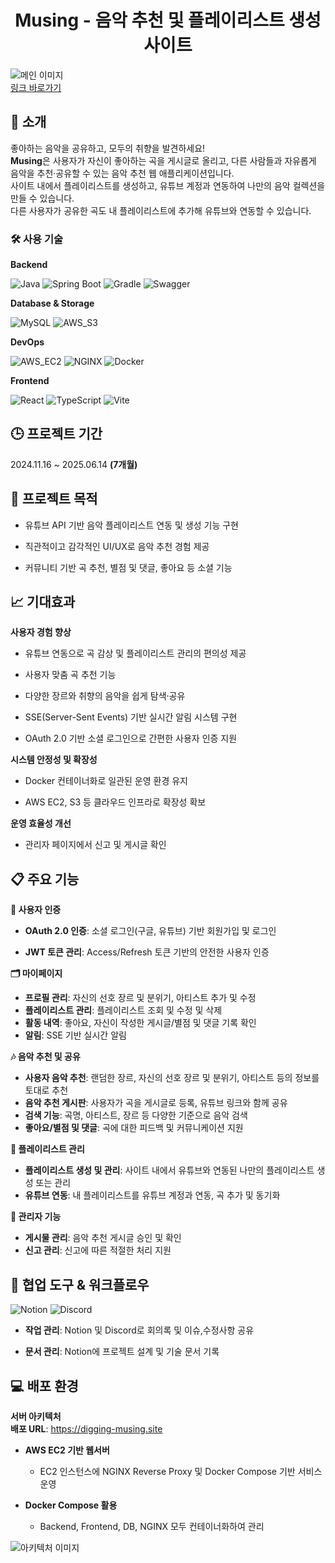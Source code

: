 <div align="center">

# Musing - 음악 추천 및 플레이리스트 생성 사이트
</div>

![메인 이미지](assets/thumbnail.png)  
<a href="https://digging-musing.site/" target="_blank">링크 바로가기</a>

## 👋 소개

좋아하는 음악을 공유하고, 모두의 취향을 발견하세요!  
**Musing**은 사용자가 자신이 좋아하는 곡을 게시글로 올리고, 다른 사람들과 자유롭게 음악을 추천·공유할 수 있는 음악 추천 웹 애플리케이션입니다.  
사이트 내에서 플레이리스트를 생성하고, 유튜브 계정과 연동하여 나만의 음악 컬렉션을 만들 수 있습니다.  
다른 사용자가 공유한 곡도 내 플레이리스트에 추가해 유튜브와 연동할 수 있습니다.

### 🛠️ 사용 기술

**Backend**

![Java](https://img.shields.io/badge/☕_Java-F89820?&style=for-the-badge&logo=Java&logoColor=white)
![Spring Boot](https://img.shields.io/badge/Spring_Boot-6DB33F?&style=for-the-badge&logo=SpringBoot&logoColor=white)
![Gradle](https://img.shields.io/badge/Gradle-02303A?&style=for-the-badge&logo=Gradle&logoColor=white)
![Swagger](https://img.shields.io/badge/Swagger-85EA2D?&style=for-the-badge&logo=Swagger&logoColor=black)

**Database & Storage**

![MySQL](https://img.shields.io/badge/MySQL-4479A1?style=for-the-badge&logo=mysql&logoColor=white)
![AWS_S3](https://img.shields.io/badge/AWS_S3-7779A1?style=for-the-badge)

**DevOps**

![AWS_EC2](https://img.shields.io/badge/AWS_EC2-FF6633?style=for-the-badge)
![NGINX](https://img.shields.io/badge/NGINX-009639?style=for-the-badge&logo=nginx&logoColor=white)
![Docker](https://img.shields.io/badge/Docker-2496ED?style=for-the-badge&logo=docker&logoColor=white)

**Frontend**

![React](https://img.shields.io/badge/React-61DAFB?style=for-the-badge&logo=react&logoColor=black)
![TypeScript](https://img.shields.io/badge/Redux-764ABC?style=for-the-badge&logo=redux&logoColor=white)
![Vite](https://img.shields.io/badge/Vite-646CFF?style=for-the-badge&logo=vite&logoColor=white)

## 🕒 프로젝트 기간

2024.11.16 ~ 2025.06.14 **(7개월)** 

## 🎯 프로젝트 목적

- 유튜브 API 기반 음악 플레이리스트 연동 및 생성 기능 구현

- 직관적이고 감각적인 UI/UX로 음악 추천 경험 제공

- 커뮤니티 기반 곡 추천, 별점 및 댓글, 좋아요 등 소셜 기능

## 📈 기대효과

**사용자 경험 향상**

- 유튜브 연동으로 곡 감상 및 플레이리스트 관리의 편의성 제공

- 사용자 맞춤 곡 추천 기능

- 다양한 장르와 취향의 음악을 쉽게 탐색·공유

- SSE(Server-Sent Events) 기반 실시간 알림 시스템 구현

- OAuth 2.0 기반 소셜 로그인으로 간편한 사용자 인증 지원

**시스템 안정성 및 확장성**

- Docker 컨테이너화로 일관된 운영 환경 유지

- AWS EC2, S3 등 클라우드 인프라로 확장성 확보

**운영 효율성 개선**

- 관리자 페이지에서 신고 및 게시글 확인

## 📋 주요 기능

**🔑 사용자 인증**
- **OAuth 2.0 인증**: 소셜 로그인(구글, 유튜브) 기반 회원가입 및 로그인

- **JWT 토큰 관리**: Access/Refresh 토큰 기반의 안전한 사용자 인증

**🗂 마이페이지**
- **프로필 관리**: 자신의 선호 장르 및 분위기, 아티스트 추가 및 수정
- **플레이리스트 관리**: 플레이리스트 조회 및 수정 및 삭제
- **활동 내역**: 좋아요, 자신이 작성한 게시글/별점 및 댓글 기록 확인
- **알림**: SSE 기반 실시간 알림

**🎶 음악 추천 및 공유**

- **사용자 음악 추천**: 랜덤한 장르, 자신의 선호 장르 및 분위기, 아티스트 등의 정보를 토대로 추천
- **음악 추천 게시판**: 사용자가 곡을 게시글로 등록, 유튜브 링크와 함께 공유
- **검색 기능**: 곡명, 아티스트, 장르 등 다양한 기준으로 음악 검색
- **좋아요/별점 및 댓글**: 곡에 대한 피드백 및 커뮤니케이션 지원

**📂 플레이리스트 관리**
- **플레이리스트 생성 및 관리**: 사이트 내에서 유튜브와 연동된 나만의 플레이리스트 생성 또는 관리
- **유튜브 연동**: 내 플레이리스트를 유튜브 계정과 연동, 곡 추가 및 동기화

**👥 관리자 기능**
- **게시물 관리**: 음악 추천 게시글 승인 및 확인
- **신고 관리**: 신고에 따른 적절한 처리 지원

## 🤝 협업 도구 & 워크플로우

![Notion](https://img.shields.io/badge/Notion-333333?style=for-the-badge&logo=notion&logoColor=white) ![Discord](https://img.shields.io/badge/Discord-5865F2?style=for-the-badge&logo=discord&logoColor=white)

- **작업 관리**: Notion 및 Discord로 회의록 및 이슈,수정사항 공유

- **문서 관리**: Notion에 프로젝트 설계 및 기술 문서 기록


## 💻 배포 환경
**서버 아키텍처**  
**배포 URL**: https://digging-musing.site  
- **AWS EC2 기반 웹서버**
  - EC2 인스턴스에 NGINX Reverse Proxy 및 Docker Compose 기반 서비스 운영

- **Docker Compose 활용**
  - Backend, Frontend, DB, NGINX 모두 컨테이너화하여 관리
     
![아키텍처 이미지](assets/thumbnail.png)  
